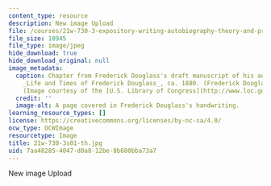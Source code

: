 ```yaml
---
content_type: resource
description: New image Upload
file: /courses/21w-730-3-expository-writing-autobiography-theory-and-practice-spring-2001/7aa482854047d0a812be8b680bba73a7_21w-730-3s01-th.jpg
file_size: 10945
file_type: image/jpeg
hide_download: true
hide_download_original: null
image_metadata:
  caption: Chapter from Frederick Douglass's draft manuscript of his autobiography,
    _Life and Times of Frederick Douglass_, ca. 1880. (Frederick Douglass Papers)
    (Image courtesy of the [U.S. Library of Congress](http://www.loc.gov/).)
  credit: ''
  image-alt: A page covered in Frederick Douglass's handwriting.
learning_resource_types: []
license: https://creativecommons.org/licenses/by-nc-sa/4.0/
ocw_type: OCWImage
resourcetype: Image
title: 21w-730-3s01-th.jpg
uid: 7aa48285-4047-d0a8-12be-8b680bba73a7
---
```

New image Upload